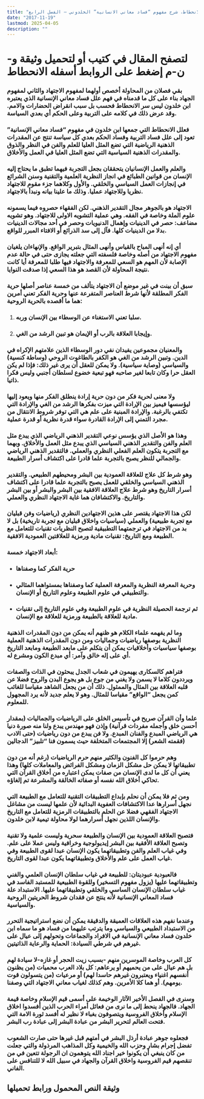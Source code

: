 ```yaml
---
title: "الانحطاط، شرح مفهوم “فساد معاني الانسانية” الخلدوني – الفصل الرابع"
date: "2017-11-19"
lastmod: 2025-04-05
description: ""
---
```

# **لتصفح المقال في كتيب أو لتحميل وثيقة و-ن-م إضغط على الروابط أسفله** **الانحطاط**

### بقي فصلان من المحاولة أخصص أولهما لمفهوم الاجتهاد والثاني لمفهوم الجهاد بناء على كل ما قدمناه في فهم علل فساد معاني الإنسانية الذي يعتبره ابن خلدون ليس سر الانحطاط فحسب بل سبب انقراض الحضارات والامم. وقد عرض ذلك في كلامه على التربية وعلى الحكم أي بعدي السياسة.

### فعلل الانحطاط التي جمعها ابن خلدون في مفهوم “فساد معاني الإنسانية” تعود إلى علل فساد التربية وفساد الحكم بعدي كل سياسة تنتج عن المقدرات الذهنية الرياضية التي تضع المثل العليا للعلم والفن في النظر والذوق والمقدرات الذهنية السياسية التي تضع المثل العليا في العمل والأخلاق.

### والعلم والعمل الإنسانيان يتحققان بجعل التجربة فيهما تطبق ما يحتاج إليه الإنسان من قوانين الطبائع في انجاز النظرية العلمية والتقنية وسنن الشرائع في إنجازات العمل السياسي والخلقي. والأول وكلاهما جزء مقوم للاجتهاد نظريا وللاجتهاد عمليا. وذلك ما علينا بيانه ونبدأ بالاجتهاد.

### الاجتهاد هو بالجوهر مجال التقدير الذهني. لكن الفقهاء حصروه فيما يسمونه علوم الملة وخاصة في الفقه. وهي عملية التشويه الاولى للاجتهاد. وهو تشويه مضاعف: حصر في الدينيات وإهمال الدنيويات وحصر في أحد مجالات الدينيات بدلا من الدينيات كلها. فآل إلى سد الذرائع أو الافتاء المبرر للواقع.

### أي إنه أنهى المباح بالقياس وأنهى المثال بتبرير الواقع. والإنهاءان يلغيان مفهوم الاجتهاد من أصله وخاصة فلسفته التي جعلته يجازى حتى في حالة عدم الإصابة لأن المهم هو السعي للمعرفة والاجتهاد فيها طلبا للمعرفة أيا كانت نتيجة المحاولة لأن القصد هو هذا السعي إذا صدقت النوايا.

### سبق أن بينت في غير موضع أن الاجتهاد يتألف من خمسة عناصر أصلها حرية الفكر المطلقة لأنها شرط العناصر المتفرعة عنها وحرية الفكر تعني أمرين هما ما أقصده بالحرية الروحية:

1. ### سلبا تعني الاستغناء عن الوسطاء بين الإنسان وربه.
2. ### وإيجابا العلاقة بالرب أو الإيمان هو تبين الرشد من الغي.

### والمعنيان مجموعين يفيدان نفي دور الوسطاء الذين علامتهم الإكراه في الدين. وتبين الرشد من الغي هو الكفر بالطاغوت الروحي (وساطة كنسية) والسياسي (وصاية سياسية). ولا يمكن للعقل أن يرى غير ذلك: فإذا لم يكن العقل حرا وكان تابعا لغير صاحبه فهو تبعية خضوع لسلطان أجنبي وليس فكرا ذاتيا.

### ولا معنى لحرية فكر من دون حرية إرادة ينطلق الفكر منها ويعود إليها ليؤسسها فيميز بين الإرادة التي ميزت بفكرها الرشد من الغي والإرادة التي تكتفي بالرغبة. والإرادة المبنية على علم هي التي توفر شروط الانتقال من مجرد التمني إلى الإرادة القادرة سواء قدرة نظرية أو قدرة عملية.

### وهذا هو الأصل الذي يؤسس نوعي التقدير الذهني الرياضي الذي يبدع مثل العلم والفن والتقدير الذهني السياسي الذي يبدع مثل العمل والأخلاق. وبهما مع التجربة يتكون العلم الفعلي النظري والعملي. فالتقدير الذهني الرياضي والجمالي للنظر يصبح بالتجربة علما قادرا على اكتشاف أسرار الطبيعة.

### وهو شرط كل علاج للعلاقة العمودية بين البشر ومحيطهم الطبيعي. والتقدير الذهني السياسي والخلقي للعمل يصبح بالتجربة علما قادرا على اكتشاف أسرار التاريخ وهو شرط علاج العلاقة الافقية بين البشر والبشر أو بين البشر والتاريخ. والاكتشافان هما غاية الاجتهاد النظري والعملي.

### لكن هذا الاجتهاد يقتصر على هذين الاجتهادين النظري (رياضيات وفن قبليان مع تجربة طبيعية) والعملي (سياسيات واخلاق قبليان مع تجربة تاريخية) بل لا بد من الاجتهاد في ترجمتهما التطبيقية لتصبح النظريات تقنيات للتعامل مع الطبيعة ومع التاريخ: تقنيات مادية ورمزية للعلاقتين العمودية الافقية.

### أبعاد الاجتهاد خمسة:

* ### حرية الفكر كما وصفناها
* ### وحرية المعرفة النظرية والمعرفة العملية كما وصفناها بمستواهما المثالي والتطبيقي في علوم الطبيعة وعلوم التاريخ أو الإنسان.
* ### ثم ترجمة الحصيلة النظرية في علوم الطبيعة وفي علوم التاريخ إلى تقنيات مادية للعلاقة بالطبيعة ورمزية للعلاقة مع الإنسان.

### وما لم يفهمه علماء الكلام هو ظنهم أنه يمكن من دون المقدرات الذهنية النظرية بوصفها رياضيات وجماليات ومن دون المقدرات الذهنية العملية بوصفها سياسيات وأخلاقيات يمكن أن يتكلم على مابعد الطبيعة ومابعد التاريخ أي على إله خالق وآمر: أي مبدع الكون ومشرع له.

### فتراهم كالسكارى يهيمون في شعاب الجدل يبحثون في الذات والصفات ويرددون كلاما لا يسمن ولا يغني من جوع بل هو يجوع البدن والروح فضلا عن قلبه العلاقة بين المثال والممثول. ذلك أن من يجعل الشاهد مقياسا للغائب كمن يجعل “الواقع” مقياسا للمثال. وهو لا يعلم جديد لأنه يرد المجهول للمعلوم.

### علما وأن القرآن صريح في تأسيس الخلق على الرياضيات والجماليات (بمقدار أحسن خلق وأجمله مفردات قرآنية) وإذن فهو مهندس يبدع ولنا منه صورة دنيا هي الرياضي المبدع والفنان المبدع. ولا فن يبدع من دون رياضيات (حتى الادب فقمته الشعر) إلا المجتمعات المتخلفة حيث يسمون فنا “تلبيز” الدجالين)

### وهم حرموا كل الفنون والكثير منهم حرم الرياضيات (رغم أنه من دون تطبيقاتها لا يمكن حل مشكل الزمان ومشكل الفرائض والمعاملات كلها) وهذا يعني أن كل ما لدى الإنسان من صفات يمكن اعتباره من أخلاق القرآن التي تحاكي أخلاق الله نفسه أو صفاته الخالقة والمشرعة تم إلغاؤه.

### ومن ثم فلا يمكن أن نحلم بإبداع التطبيقات التقنية للتعامل مع الطبيعة التي نجهل أسرارها عدا الاكتشافات العفوية البدائية لأن علمها ليست من مشاغل الاجتهاد الفقهي فضلا عن الحلم بالتطبيقات الرمزية للتعامل مع التاريخ والإنسان اللذين نجهل أسرارهما لولا محاولة تيمية لابن خلدون.

### فتصبح العلاقة العمودية بين الإنسان والطبيعة سحرية وليست علمية ولا تقنية وتصبح العلاقة الأفقية بين البشر إيديولوجية وخرافية وليس عملا على علم. وفي غياب العلم والفن وتطبيقاتهما يكون الإنسان عبدا لقوى الطبيعة وفي غياب العمل على علم والأخلاق وتطبيقاتهما يكون عبدا لقوى التاريخ.

### فالعبودية عبوديتان: للطبيعة في غياب سلطان الإنسان العلمي والفني وتطبيقاتهما عليها (يزول مفهوم التسخير) وللقوة الطبيعية للمستبد الفاسد في غياب سلطان الإنسان الساسي والخلقي وتطبيقاتهما عليها. الاستبداد علة فساد المعاني الإنسانية لأنه ينتج عن فقدان شروط الحريتين الروحية والسياسية.

### وعندما نفهم هذه العلاقات العميقة والدقيقة يمكن أن نضع استراتيجية التحرر من الاستبداد الطبيعي والسياسي وما يترتب عليهما من فساد هو ما سماه ابن خلدون فساد معاني الإنسانية في الافراد والجماعات وتحولهم إلى عيال على غيرهم في شرطي السيادة: الحماية والرعاية الذاتيتين.

### كل العرب وخاصة الموسرين منهم -بسبب زيت الحجر أو غازه-لا سيادة لهم بل هم عيال على من يحميهم أو يرعاهم: كل بلاد العرب محميات (من يظنون أنفسهم اغنياء ويعتبرون غيرهم حاسدا لهم) أو مرعيات (من يتسولون قوت يومهم). أو هما كلا الأمرين. وهم كذلك لغياب معاني الاجتهاد التي وصفنا.

### وسنرى في الفصل الأخير الآثار الوخيمة على أسمى قيم الإسلام وخاصة قيمة الجهاد. فالجهاد ينحط إلى ما نرى من فعائل أمراء الحرب الذين أفسدوا اخلاق الإسلام وأخلاق الفروسية ويتصوفون بغباء لا نظير له أفسد ثورة الامة التي فتحت العالم لتحرير البشر من عبادة البشر إلى عبادة رب البشر.

### فجعلوه جوهر عبادة أرذل البشر في أمتهم قبل غيرها حتى صارت الشعوب تفضل إجرام بشار وحزب الله والخيمية وكل المذاهب المرذولة والتي جعلت من كان ينبغي أن يكونوا خير اجناد الله يتوهمون ان الرجولة تتعين في من تنقصهم قيم الفروسية واخلاق القرآن والجهاد في سبيل الله لا للتنافس على الفاني.

## وثيقة النص المحمول ورابط تحميلها

###
